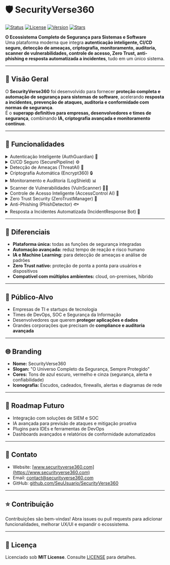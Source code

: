 # 🛡️ SecurityVerse360

[![Status](https://img.shields.io/badge/status-active-brightgreen)](https://github.com/SeuUsuario/SecurityVerse360)
[![License](https://img.shields.io/badge/license-MIT-blue)](LICENSE)
[![Version](https://img.shields.io/badge/version-1.0.0-orange)](https://github.com/SeuUsuario/SecurityVerse360/releases)
[![Stars](https://img.shields.io/badge/stars-⭐-yellow)](https://github.com/SeuUsuario/SecurityVerse360/stargazers)

**O Ecossistema Completo de Segurança para Sistemas e Software**  
Uma plataforma moderna que integra **autenticação inteligente, CI/CD seguro, detecção de ameaças, criptografia, monitoramento, auditoria, scanner de vulnerabilidades, controle de acesso, Zero Trust, anti-phishing e resposta automatizada a incidentes**, tudo em um único sistema.

---

## 🚀 Visão Geral
O **SecurityVerse360** foi desenvolvido para fornecer **proteção completa e automação de segurança para sistemas de software**, acelerando **resposta a incidentes, prevenção de ataques, auditoria e conformidade com normas de segurança**.  
É o **superapp definitivo para empresas, desenvolvedores e times de segurança**, combinando **IA, criptografia avançada e monitoramento contínuo**.

---

## 🌟 Funcionalidades

<details>
<summary>Autenticação Inteligente (AuthGuardian) 🔑</summary>

- Senhas seguras e políticas avançadas  
- Autenticação multifatorial (MFA)  
- Análise de comportamento de login suspeito
</details>

<details>
<summary>CI/CD Seguro (SecurePipeline) ⚙️</summary>

- Scans automáticos de vulnerabilidades em builds e deploys  
- Integração com pipelines existentes  
- Alertas de falhas de segurança
</details>

<details>
<summary>Detecção de Ameaças (ThreatAI) 🤖</summary>

- Monitoramento contínuo de malware, phishing e intrusões  
- Alertas em tempo real  
- Machine Learning para identificar padrões de ataque
</details>

<details>
<summary>Criptografia Automática (Encrypt360) 🔒</summary>

- Proteção de dados sensíveis em apps e bancos de dados  
- Criptografia de arquivos, mensagens e backups  
- Integração com múltiplos SGBDs e storage
</details>

<details>
<summary>Monitoramento e Auditoria (LogShield) 📊</summary>

- Visualização centralizada de logs e acessos  
- Relatórios de compliance  
- Alertas automáticos para atividades suspeitas
</details>

<details>
<summary>Scanner de Vulnerabilidades (VulnScanner) 🕵️‍♂️</summary>

- Identificação de falhas em aplicações, APIs e servidores  
- Relatórios detalhados e priorização de correções  
- Integração com IDEs e pipelines CI/CD
</details>

<details>
<summary>Controle de Acesso Inteligente (AccessControl AI) 🛂</summary>

- Gerenciamento de permissões de usuários  
- Identificação de acessos abusivos ou mal configurados  
- Políticas de acesso dinâmicas e adaptativas
</details>

<details>
<summary>Zero Trust Security (ZeroTrustManager) 🚫</summary>

- Implementação de políticas Zero Trust  
- Monitoramento contínuo de dispositivos, usuários e rede  
- Prevenção de movimentos laterais de ataque
</details>

<details>
<summary>Anti-Phishing (PhishDetector) 🐟</summary>

- Identificação de emails e sites fraudulentos  
- Integração com clientes de email e navegadores  
- Alertas automáticos para usuários
</details>

<details>
<summary>Resposta a Incidentes Automatizada (IncidentResponse Bot) 🤖</summary>

- Ações automáticas para mitigar ataques  
- Integração com sistemas de segurança existentes  
- Dashboards e relatórios de incidentes em tempo real
</details>

---

## 🎯 Diferenciais
- **Plataforma única:** todas as funções de segurança integradas  
- **Automação avançada:** reduz tempo de reação e risco humano  
- **IA e Machine Learning:** para detecção de ameaças e análise de padrões  
- **Zero Trust nativo:** proteção de ponta a ponta para usuários e dispositivos  
- **Compatível com múltiplos ambientes:** cloud, on-premises, híbrido  

---

## 👥 Público-Alvo
- Empresas de TI e startups de tecnologia  
- Times de DevOps, SOC e Segurança da Informação  
- Desenvolvedores que querem **proteger aplicações e dados**  
- Grandes corporações que precisam de **compliance e auditoria avançada**  

---

## 🌐 Branding
- **Nome:** SecurityVerse360  
- **Slogan:** "O Universo Completo da Segurança, Sempre Protegido"  
- **Cores:** Tons de azul escuro, vermelho e cinza (segurança, alerta e confiabilidade)  
- **Iconografia:** Escudos, cadeados, firewalls, alertas e diagramas de rede

---

## 🔮 Roadmap Futuro
- Integração com soluções de SIEM e SOC  
- IA avançada para previsão de ataques e mitigação proativa  
- Plugins para IDEs e ferramentas de DevOps  
- Dashboards avançados e relatórios de conformidade automatizados  

---

## 📌 Contato
- Website: [www.securityverse360.com](https://www.securityverse360.com)  
- Email: contact@securityverse360.com  
- GitHub: [github.com/SeuUsuario/SecurityVerse360](https://github.com/SeuUsuario/SecurityVerse360)

---

## ⭐ Contribuição
Contribuições são bem-vindas! Abra issues ou pull requests para adicionar funcionalidades, melhorar UX/UI e expandir o ecossistema.

---

## 📝 Licença
Licenciado sob **MIT License**. Consulte [LICENSE](LICENSE) para detalhes.
